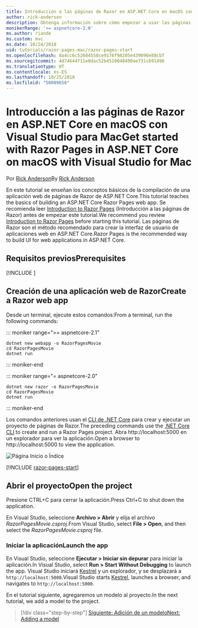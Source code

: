```yaml
---
title: Introducción a las páginas de Razor en ASP.NET Core en macOS con Visual Studio para Mac
author: rick-anderson
description: Obtenga información sobre cómo empezar a usar las páginas de Razor de ASP.NET Core con Visual Studio para Mac.
monikerRange: '>= aspnetcore-2.0'
ms.author: riande
ms.custom: mvc
ms.date: 10/24/2018
uid: tutorials/razor-pages-mac/razor-pages-start
ms.openlocfilehash: 8a4cc6c52684558ce9176f98205e439096e88cbf
ms.sourcegitcommit: 4d74644f11e0dac52b4510048490ae731c691496
ms.translationtype: HT
ms.contentlocale: es-ES
ms.lasthandoff: 10/25/2018
ms.locfileid: "50089656"
---
```

# <a name="get-started-with-razor-pages-in-aspnet-core-on-macos-with-visual-studio-for-mac"></a><span data-ttu-id="0bdfc-103">Introducción a las páginas de Razor en ASP.NET Core en macOS con Visual Studio para Mac</span><span class="sxs-lookup"><span data-stu-id="0bdfc-103">Get started with Razor Pages in ASP.NET Core on macOS with Visual Studio for Mac</span></span>

<span data-ttu-id="0bdfc-104">Por [Rick Anderson](https://twitter.com/RickAndMSFT)</span><span class="sxs-lookup"><span data-stu-id="0bdfc-104">By [Rick Anderson](https://twitter.com/RickAndMSFT)</span></span>

<span data-ttu-id="0bdfc-105">En este tutorial se enseñan los conceptos básicos de la compilación de una aplicación web de páginas de Razor de ASP.NET Core.</span><span class="sxs-lookup"><span data-stu-id="0bdfc-105">This tutorial teaches the basics of building an ASP.NET Core Razor Pages web app.</span></span> <span data-ttu-id="0bdfc-106">Se recomienda leer [Introduction to Razor Pages](xref:razor-pages/index) (Introducción a las páginas de Razor) antes de empezar este tutorial.</span><span class="sxs-lookup"><span data-stu-id="0bdfc-106">We recommend you review [Introduction to Razor Pages](xref:razor-pages/index) before starting this tutorial.</span></span> <span data-ttu-id="0bdfc-107">Las páginas de Razor son el método recomendado para crear la interfaz de usuario de aplicaciones web en ASP.NET Core.</span><span class="sxs-lookup"><span data-stu-id="0bdfc-107">Razor Pages is the recommended way to build UI for web applications in ASP.NET Core.</span></span>

## <a name="prerequisites"></a><span data-ttu-id="0bdfc-108">Requisitos previos</span><span class="sxs-lookup"><span data-stu-id="0bdfc-108">Prerequisites</span></span>

[!INCLUDE [](~/includes/net-core-prereqs-macos.md)]

## <a name="create-a-razor-web-app"></a><span data-ttu-id="0bdfc-109">Creación de una aplicación web de Razor</span><span class="sxs-lookup"><span data-stu-id="0bdfc-109">Create a Razor web app</span></span>

<span data-ttu-id="0bdfc-110">Desde un terminal, ejecute estos comandos:</span><span class="sxs-lookup"><span data-stu-id="0bdfc-110">From a terminal, run the following commands:</span></span>

::: moniker range=">= aspnetcore-2.1"

```console
dotnet new webapp -o RazorPagesMovie
cd RazorPagesMovie
dotnet run
```

::: moniker-end

::: moniker range="= aspnetcore-2.0"

```console
dotnet new razor -o RazorPagesMovie
cd RazorPagesMovie
dotnet run
```

::: moniker-end

<span data-ttu-id="0bdfc-111">Los comandos anteriores usan el [CLI de .NET Core](/dotnet/core/tools/dotnet) para crear y ejecutar un proyecto de páginas de Razor.</span><span class="sxs-lookup"><span data-stu-id="0bdfc-111">The preceding commands use the [.NET Core CLI](/dotnet/core/tools/dotnet) to create and run a Razor Pages project.</span></span> <span data-ttu-id="0bdfc-112">Abra http://localhost:5000 en un explorador para ver la aplicación.</span><span class="sxs-lookup"><span data-stu-id="0bdfc-112">Open a browser to http://localhost:5000 to view the application.</span></span>

![Página Inicio o Índice](../razor-pages/razor-pages-start/_static/home.png)

[!INCLUDE [razor-pages-start](../../includes/RP/razor-pages-start.md)]

## <a name="open-the-project"></a><span data-ttu-id="0bdfc-114">Abrir el proyecto</span><span class="sxs-lookup"><span data-stu-id="0bdfc-114">Open the project</span></span>

<span data-ttu-id="0bdfc-115">Presione CTRL+C para cerrar la aplicación.</span><span class="sxs-lookup"><span data-stu-id="0bdfc-115">Press Ctrl+C to shut down the application.</span></span>

<span data-ttu-id="0bdfc-116">En Visual Studio, seleccione **Archivo > Abrir** y elija el archivo *RazorPagesMovie.csproj*.</span><span class="sxs-lookup"><span data-stu-id="0bdfc-116">From Visual Studio, select **File > Open**, and then select the *RazorPagesMovie.csproj* file.</span></span>

### <a name="launch-the-app"></a><span data-ttu-id="0bdfc-117">Iniciar la aplicación</span><span class="sxs-lookup"><span data-stu-id="0bdfc-117">Launch the app</span></span>

<span data-ttu-id="0bdfc-118">En Visual Studio, seleccione **Ejecutar > Iniciar sin depurar** para iniciar la aplicación.</span><span class="sxs-lookup"><span data-stu-id="0bdfc-118">In Visual Studio, select **Run > Start Without Debugging** to launch the app.</span></span> <span data-ttu-id="0bdfc-119">Visual Studio iniciará [Kestrel](xref:fundamentals/servers/kestrel) y un explorador, y se desplazará a `http://localhost:5000`.</span><span class="sxs-lookup"><span data-stu-id="0bdfc-119">Visual Studio starts [Kestrel](xref:fundamentals/servers/kestrel), launches a browser, and navigates to `http://localhost:5000`.</span></span>

<span data-ttu-id="0bdfc-120">En el tutorial siguiente, agregaremos un modelo al proyecto.</span><span class="sxs-lookup"><span data-stu-id="0bdfc-120">In the next tutorial, we add a model to the project.</span></span>

> [!div class="step-by-step"]
> [<span data-ttu-id="0bdfc-121">Siguiente: Adición de un modelo</span><span class="sxs-lookup"><span data-stu-id="0bdfc-121">Next: Adding a model</span></span>](xref:tutorials/razor-pages-mac/model)
